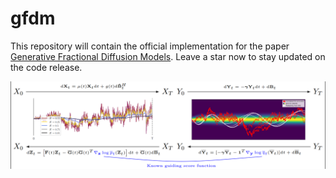 # gfdm
This repository will contain the official implementation for the paper [Generative Fractional Diffusion Models](https://arxiv.org/abs/2310.17638). Leave a star now to stay updated on the code release.

![cover](assets/figure.png)
